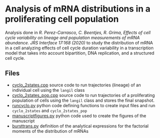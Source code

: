 # Analysis of mRNA distributions in a proliferating cell population

Analysis done in *R. Perez-Carrasco, C. Beentjes, R. Grima, Effects of cell cycle variability on lineage and population measurements of mRNA abundance. JRS Interface 17:168 (2020)* to study the distribution of mRNA in a cell analyzing effects of cell cycle duration variability in a transcription model that takes into account bipartition, DNA replication, and a structured cell cycle.

## Files

* [cyclo_2states.cpp](cyclo_2states.cpp) source code to run trajectories (lineage) of an individual cell using the `langil` class
* [cyclo_2states_pop.cpp](cyclo_2states_pop.cpp) source code to run trajectories of a proliferating population of cells using the `langil` class and stores the final snapshot.
* [runcyclo.py](runcyclo.py) python code defining functions to create input files and run `cyclo_2states` and `cyclo_2states_pop`
* [manuscriptfigures.py](manuscriptfigures.py) python code used to create the figures of the manuscript 
* [bursttrans.py](bursttrans.py) definition of the analytical expressions for the factorial moments of the distribution of mRNAs


